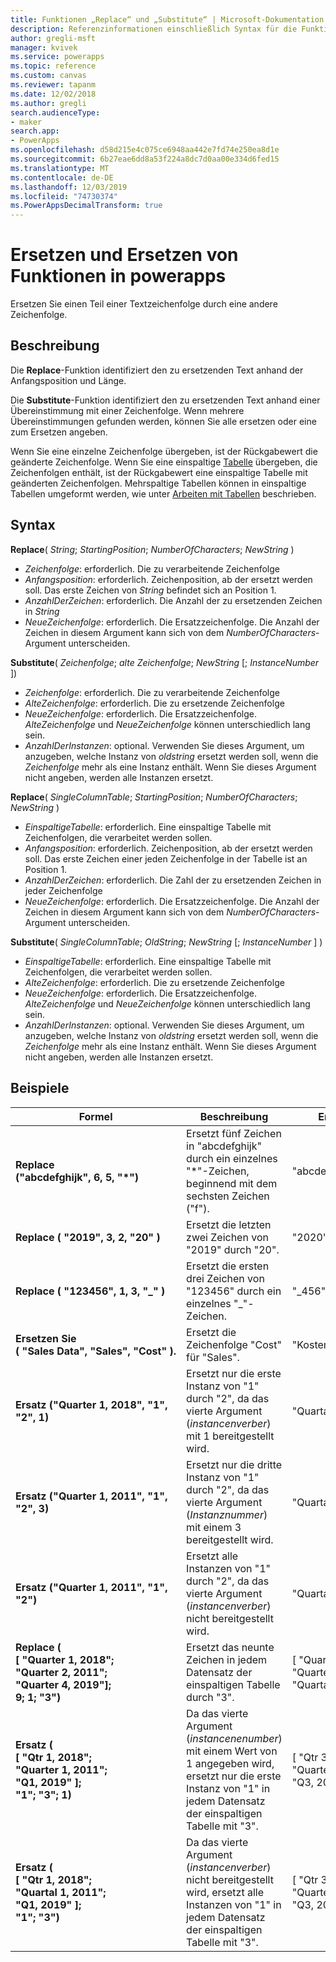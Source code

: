 ```yaml
---
title: Funktionen „Replace“ und „Substitute“ | Microsoft-Dokumentation
description: Referenzinformationen einschließlich Syntax für die Funktionen "Replace" und "Replace" in powerapps
author: gregli-msft
manager: kvivek
ms.service: powerapps
ms.topic: reference
ms.custom: canvas
ms.reviewer: tapanm
ms.date: 12/02/2018
ms.author: gregli
search.audienceType:
- maker
search.app:
- PowerApps
ms.openlocfilehash: d58d215e4c075ce6948aa442e7fd74e250ea8d1e
ms.sourcegitcommit: 6b27eae6dd8a53f224a8dc7d0aa00e334d6fed15
ms.translationtype: MT
ms.contentlocale: de-DE
ms.lasthandoff: 12/03/2019
ms.locfileid: "74730374"
ms.PowerAppsDecimalTransform: true
---
```

# <a name="replace-and-substitute-functions-in-power-apps"></a>Ersetzen und Ersetzen von Funktionen in powerapps
Ersetzen Sie einen Teil einer Textzeichenfolge durch eine andere Zeichenfolge.

## <a name="description"></a>Beschreibung
Die **Replace**-Funktion identifiziert den zu ersetzenden Text anhand der Anfangsposition und Länge.  

Die **Substitute**-Funktion identifiziert den zu ersetzenden Text anhand einer Übereinstimmung mit einer Zeichenfolge. Wenn mehrere Übereinstimmungen gefunden werden, können Sie alle ersetzen oder eine zum Ersetzen angeben.

Wenn Sie eine einzelne Zeichenfolge übergeben, ist der Rückgabewert die geänderte Zeichenfolge. Wenn Sie eine einspaltige [Tabelle](../working-with-tables.md) übergeben, die Zeichenfolgen enthält, ist der Rückgabewert eine einspaltige Tabelle mit geänderten Zeichenfolgen. Mehrspaltige Tabellen können in einspaltige Tabellen umgeformt werden, wie unter [Arbeiten mit Tabellen](../working-with-tables.md) beschrieben.

## <a name="syntax"></a>Syntax
**Replace**( *String*; *StartingPosition*; *NumberOfCharacters*; *NewString* )

* *Zeichenfolge*: erforderlich. Die zu verarbeitende Zeichenfolge
* *Anfangsposition*: erforderlich. Zeichenposition, ab der ersetzt werden soll. Das erste Zeichen von *String* befindet sich an Position 1.
* *AnzahlDerZeichen*: erforderlich. Die Anzahl der zu ersetzenden Zeichen in *String*
* *NeueZeichenfolge*: erforderlich. Die Ersatzzeichenfolge. Die Anzahl der Zeichen in diesem Argument kann sich von dem *NumberOfCharacters*-Argument unterscheiden.

**Substitute**( *Zeichenfolge*; *alte Zeichenfolge*; *NewString* [; *InstanceNumber* ])

* *Zeichenfolge*: erforderlich. Die zu verarbeitende Zeichenfolge
* *AlteZeichenfolge*: erforderlich. Die zu ersetzende Zeichenfolge
* *NeueZeichenfolge*: erforderlich. Die Ersatzzeichenfolge. *AlteZeichenfolge* und *NeueZeichenfolge* können unterschiedlich lang sein.
* *AnzahlDerInstanzen*: optional. Verwenden Sie dieses Argument, um anzugeben, welche Instanz von *oldstring* ersetzt werden soll, wenn die *Zeichenfolge* mehr als eine Instanz enthält. Wenn Sie dieses Argument nicht angeben, werden alle Instanzen ersetzt.

**Replace**( *SingleColumnTable*; *StartingPosition*; *NumberOfCharacters*; *NewString* )

* *EinspaltigeTabelle*: erforderlich. Eine einspaltige Tabelle mit Zeichenfolgen, die verarbeitet werden sollen.
* *Anfangsposition*: erforderlich. Zeichenposition, ab der ersetzt werden soll.  Das erste Zeichen einer jeden Zeichenfolge in der Tabelle ist an Position 1.
* *AnzahlDerZeichen*: erforderlich. Die Zahl der zu ersetzenden Zeichen in jeder Zeichenfolge
* *NeueZeichenfolge*: erforderlich.  Die Ersatzzeichenfolge. Die Anzahl der Zeichen in diesem Argument kann sich von dem *NumberOfCharacters*-Argument unterscheiden.

**Substitute**( *SingleColumnTable*; *OldString*; *NewString* [; *InstanceNumber* ] )

* *EinspaltigeTabelle*: erforderlich. Eine einspaltige Tabelle mit Zeichenfolgen, die verarbeitet werden sollen.
* *AlteZeichenfolge*: erforderlich.  Die zu ersetzende Zeichenfolge
* *NeueZeichenfolge*: erforderlich.  Die Ersatzzeichenfolge. *AlteZeichenfolge* und *NeueZeichenfolge* können unterschiedlich lang sein.
* *AnzahlDerInstanzen*: optional. Verwenden Sie dieses Argument, um anzugeben, welche Instanz von *oldstring* ersetzt werden soll, wenn die *Zeichenfolge* mehr als eine Instanz enthält. Wenn Sie dieses Argument nicht angeben, werden alle Instanzen ersetzt.

## <a name="examples"></a>Beispiele

| Formel | Beschreibung | Ergebnis |
|---------|-------------|--------|
| **Replace ("abcdefghijk",&nbsp;6,&nbsp;5,&nbsp;"*")** | Ersetzt fünf Zeichen in "abcdefghijk" durch ein einzelnes "*"-Zeichen, beginnend mit dem sechsten Zeichen ("f"). | "abcde * k" |
| **Replace (&nbsp;"2019",&nbsp;3,&nbsp;2,&nbsp;"20"&nbsp;)** | Ersetzt die letzten zwei Zeichen von "2019" durch "20". | "2020" |
| **Replace (&nbsp;"123456",&nbsp;1,&nbsp;3,&nbsp;"_"&nbsp;)** | Ersetzt die ersten drei Zeichen von "123456" durch ein einzelnes "_"-Zeichen. | "_456" | 
| **Ersetzen Sie (&nbsp;"Sales&nbsp;Data",&nbsp;"Sales",&nbsp;"Cost"&nbsp;).** | Ersetzt die Zeichenfolge "Cost" für "Sales". | "Kostendaten" | 
| **Ersatz ("Quarter&nbsp;1,&nbsp;2018", "1", "2", 1)** | Ersetzt nur die erste Instanz von "1" durch "2", da das vierte Argument (*instancenverber*) mit 1 bereitgestellt wird. |  "Quartal 2, 2018" |
| **Ersatz ("Quarter&nbsp;1,&nbsp;2011", "1", "2", 3)** | Ersetzt nur die dritte Instanz von "1" durch "2", da das vierte Argument (*Instanznummer*) mit einem 3 bereitgestellt wird. | "Quartal 1, 2012" |
| **Ersatz ("Quarter&nbsp;1,&nbsp;2011", "1", "2")** | Ersetzt alle Instanzen von "1" durch "2", da das vierte Argument (*instancenverber*) nicht bereitgestellt wird. | "Quartal 2, 2022" |
| **Replace (<br>[&nbsp;"Quarter&nbsp;1,&nbsp;2018";<br>"Quarter&nbsp;2,&nbsp;2011";<br>"Quarter&nbsp;4,&nbsp;2019"];<br>9; 1; "3")** | Ersetzt das neunte Zeichen in jedem Datensatz der einspaltigen Tabelle durch "3". | [&nbsp;"Quarter&nbsp;3,&nbsp;2018",<br>"Quarter&nbsp;3,&nbsp;2011",<br>"Quartal&nbsp;3,&nbsp;2019"&nbsp;] |
| **Ersatz (<br>[&nbsp;"Qtr&nbsp;1,&nbsp;2018";<br>"Quarter&nbsp;1,&nbsp;2011";<br>"Q1,&nbsp;2019"&nbsp;];<br>"1"; "3"; 1)** | Da das vierte Argument (*instancenenumber*) mit einem Wert von 1 angegeben wird, ersetzt nur die erste Instanz von "1" in jedem Datensatz der einspaltigen Tabelle mit "3". | [&nbsp;"Qtr&nbsp;3,&nbsp;2018",<br>"Quarter&nbsp;3,&nbsp;2011",<br>"Q3,&nbsp;2019"&nbsp;] |
| **Ersatz (<br>[&nbsp;"Qtr&nbsp;1,&nbsp;2018";<br>"Quartal&nbsp;1,&nbsp;2011";<br>"Q1,&nbsp;2019"&nbsp;];<br>"1"; "3")** | Da das vierte Argument (*instancenverber*) nicht bereitgestellt wird, ersetzt alle Instanzen von "1" in jedem Datensatz der einspaltigen Tabelle mit "3". | [&nbsp;"Qtr&nbsp;3,&nbsp;2038",<br>"Quarter&nbsp;3,&nbsp;2033",<br>"Q3,&nbsp;2039"&nbsp;] |  
 


